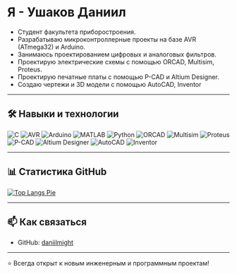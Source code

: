 # Я - Ушаков Даниил

- Студент факультета приборостроения.  
- Разрабатываю микроконтроллерные проекты на базе AVR (ATmega32) и Arduino.  
- Занимаюсь проектированием цифровых и аналоговых фильтров.  
- Проектирую электрические схемы с помощью ORCAD, Multisim, Proteus.
- Проектирую печатные платы с помощью P-CAD и Altium Designer.
- Создаю чертежи и 3D модели с помощью AutoCAD, Inventor
   

---

## 🛠️ Навыки и технологии

![C](https://img.shields.io/badge/C-00599C?style=for-the-badge&logo=c&logoColor=white)
![AVR](https://img.shields.io/badge/AVR-ED1C24?style=for-the-badge&logo=avr&logoColor=white)
![Arduino](https://img.shields.io/badge/Arduino-00979D?style=for-the-badge&logo=arduino&logoColor=white)
![MATLAB](https://img.shields.io/badge/MATLAB-ff7f0e?style=for-the-badge&logo=mathworks&logoColor=white)
![Python](https://img.shields.io/badge/Python-3776AB?style=for-the-badge&logo=python&logoColor=white)
![ORCAD](https://img.shields.io/badge/ORCAD-007396?style=for-the-badge&logo=orCAD&logoColor=white)
![Multisim](https://img.shields.io/badge/Multisim-8A2BE2?style=for-the-badge&logo=labview&logoColor=white)
![Proteus](https://img.shields.io/badge/Proteus-FF4500?style=for-the-badge&logo=proteus&logoColor=white)
![P-CAD](https://img.shields.io/badge/P--CAD-228B22?style=for-the-badge&logoColor=white)
![Altium Designer](https://img.shields.io/badge/Altium%20Designer-FF0000?style=for-the-badge&logo=altiumdesigner&logoColor=white)
![AutoCAD](https://img.shields.io/badge/AutoCAD-CC0000?style=for-the-badge&logo=autodesk&logoColor=white)
![Inventor](https://img.shields.io/badge/Inventor-FF6600?style=for-the-badge&logo=autodesk&logoColor=white)


---

## 📊 Статистика GitHub

[![Top Langs Pie](https://github-profile-summary-cards.vercel.app/api/cards/repos-per-language?username=daniilmight&theme=github_dark&format=pie)](https://github.com/vn7n24fzkq/github-profile-summary-cards)



---

## 📫 Как связаться
- GitHub: [daniilmight](https://github.com/daniilmight)  

---

⭐ Всегда открыт к новым инженерным и программным проектам!

